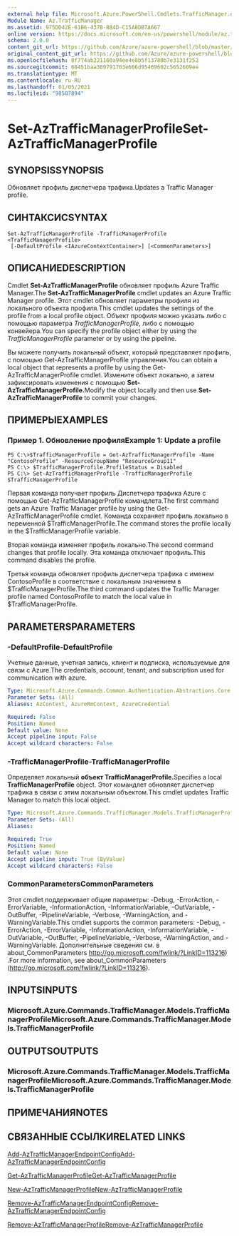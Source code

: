 ```yaml
---
external help file: Microsoft.Azure.PowerShell.Cmdlets.TrafficManager.dll-Help.xml
Module Name: Az.TrafficManager
ms.assetid: 975DD42E-61B6-437B-884D-C15A8DB7A667
online version: https://docs.microsoft.com/en-us/powershell/module/az.trafficmanager/set-aztrafficmanagerprofile
schema: 2.0.0
content_git_url: https://github.com/Azure/azure-powershell/blob/master/src/TrafficManager/TrafficManager/help/Set-AzTrafficManagerProfile.md
original_content_git_url: https://github.com/Azure/azure-powershell/blob/master/src/TrafficManager/TrafficManager/help/Set-AzTrafficManagerProfile.md
ms.openlocfilehash: 8f774ab221160a94ee4e8b5f13780b7e3131f252
ms.sourcegitcommit: 68451baa389791703e666d95469602c5652609ee
ms.translationtype: MT
ms.contentlocale: ru-RU
ms.lasthandoff: 01/05/2021
ms.locfileid: "98507894"
---
```

# <span data-ttu-id="f077b-101">Set-AzTrafficManagerProfile</span><span class="sxs-lookup"><span data-stu-id="f077b-101">Set-AzTrafficManagerProfile</span></span>

## <span data-ttu-id="f077b-102">SYNOPSIS</span><span class="sxs-lookup"><span data-stu-id="f077b-102">SYNOPSIS</span></span>
<span data-ttu-id="f077b-103">Обновляет профиль диспетчера трафика.</span><span class="sxs-lookup"><span data-stu-id="f077b-103">Updates a Traffic Manager profile.</span></span>

## <span data-ttu-id="f077b-104">СИНТАКСИС</span><span class="sxs-lookup"><span data-stu-id="f077b-104">SYNTAX</span></span>

```
Set-AzTrafficManagerProfile -TrafficManagerProfile <TrafficManagerProfile>
 [-DefaultProfile <IAzureContextContainer>] [<CommonParameters>]
```

## <span data-ttu-id="f077b-105">ОПИСАНИЕ</span><span class="sxs-lookup"><span data-stu-id="f077b-105">DESCRIPTION</span></span>
<span data-ttu-id="f077b-106">Cmdlet **Set-AzTrafficManagerProfile** обновляет профиль Azure Traffic Manager.</span><span class="sxs-lookup"><span data-stu-id="f077b-106">The **Set-AzTrafficManagerProfile** cmdlet updates an Azure Traffic Manager profile.</span></span>
<span data-ttu-id="f077b-107">Этот cmdlet обновляет параметры профиля из локального объекта профиля.</span><span class="sxs-lookup"><span data-stu-id="f077b-107">This cmdlet updates the settings of the profile from a local profile object.</span></span>
<span data-ttu-id="f077b-108">Объект профиля можно указать либо с помощью параметра *TrafficManagerProfile,* либо с помощью конвейера.</span><span class="sxs-lookup"><span data-stu-id="f077b-108">You can specify the profile object either by using the *TrafficManagerProfile* parameter or by using the pipeline.</span></span>

<span data-ttu-id="f077b-109">Вы можете получить локальный объект, который представляет профиль, с помощью Get-AzTrafficManagerProfile управления.</span><span class="sxs-lookup"><span data-stu-id="f077b-109">You can obtain a local object that represents a profile by using the Get-AzTrafficManagerProfile cmdlet.</span></span>
<span data-ttu-id="f077b-110">Измените объект локально, а затем зафиксировать изменения с помощью **Set-AzTrafficManagerProfile.**</span><span class="sxs-lookup"><span data-stu-id="f077b-110">Modify the object locally and then use **Set-AzTrafficManagerProfile** to commit your changes.</span></span>

## <span data-ttu-id="f077b-111">ПРИМЕРЫ</span><span class="sxs-lookup"><span data-stu-id="f077b-111">EXAMPLES</span></span>

### <span data-ttu-id="f077b-112">Пример 1. Обновление профиля</span><span class="sxs-lookup"><span data-stu-id="f077b-112">Example 1: Update a profile</span></span>
```
PS C:\>$TrafficManagerProfile = Get-AzTrafficManagerProfile -Name "ContosoProfile" -ResourceGroupName "ResourceGroup11" 
PS C:\> $TrafficManagerProfile.ProfileStatus = Disabled
PS C:\> Set-AzTrafficManagerProfile -TrafficManagerProfile $TrafficManagerProfile
```

<span data-ttu-id="f077b-113">Первая команда получает профиль Диспетчера трафика Azure с помощью Get-AzTrafficManagerProfile командлета.</span><span class="sxs-lookup"><span data-stu-id="f077b-113">The first command gets an Azure Traffic Manager profile by using the Get-AzTrafficManagerProfile cmdlet.</span></span>
<span data-ttu-id="f077b-114">Команда сохраняет профиль локально в переменной $TrafficManagerProfile.</span><span class="sxs-lookup"><span data-stu-id="f077b-114">The command stores the profile locally in the $TrafficManagerProfile variable.</span></span>

<span data-ttu-id="f077b-115">Вторая команда изменяет профиль локально.</span><span class="sxs-lookup"><span data-stu-id="f077b-115">The second command changes that profile locally.</span></span>
<span data-ttu-id="f077b-116">Эта команда отключает профиль.</span><span class="sxs-lookup"><span data-stu-id="f077b-116">This command disables the profile.</span></span>

<span data-ttu-id="f077b-117">Третья команда обновляет профиль диспетчера трафика с именем ContosoProfile в соответствие с локальным значением в $TrafficManagerProfile.</span><span class="sxs-lookup"><span data-stu-id="f077b-117">The third command updates the Traffic Manager profile named ContosoProfile to match the local value in $TrafficManagerProfile.</span></span>

## <span data-ttu-id="f077b-118">PARAMETERS</span><span class="sxs-lookup"><span data-stu-id="f077b-118">PARAMETERS</span></span>

### <span data-ttu-id="f077b-119">-DefaultProfile</span><span class="sxs-lookup"><span data-stu-id="f077b-119">-DefaultProfile</span></span>
<span data-ttu-id="f077b-120">Учетные данные, учетная запись, клиент и подписка, используемые для связи с Azure.</span><span class="sxs-lookup"><span data-stu-id="f077b-120">The credentials, account, tenant, and subscription used for communication with azure.</span></span>

```yaml
Type: Microsoft.Azure.Commands.Common.Authentication.Abstractions.Core.IAzureContextContainer
Parameter Sets: (All)
Aliases: AzContext, AzureRmContext, AzureCredential

Required: False
Position: Named
Default value: None
Accept pipeline input: False
Accept wildcard characters: False
```

### <span data-ttu-id="f077b-121">-TrafficManagerProfile</span><span class="sxs-lookup"><span data-stu-id="f077b-121">-TrafficManagerProfile</span></span>
<span data-ttu-id="f077b-122">Определяет локальный **объект TrafficManagerProfile.**</span><span class="sxs-lookup"><span data-stu-id="f077b-122">Specifies a local **TrafficManagerProfile** object.</span></span>
<span data-ttu-id="f077b-123">Этот командлет обновляет диспетчер трафика в связи с этим локальным объектом.</span><span class="sxs-lookup"><span data-stu-id="f077b-123">This cmdlet updates Traffic Manager to match this local object.</span></span>

```yaml
Type: Microsoft.Azure.Commands.TrafficManager.Models.TrafficManagerProfile
Parameter Sets: (All)
Aliases:

Required: True
Position: Named
Default value: None
Accept pipeline input: True (ByValue)
Accept wildcard characters: False
```

### <span data-ttu-id="f077b-124">CommonParameters</span><span class="sxs-lookup"><span data-stu-id="f077b-124">CommonParameters</span></span>
<span data-ttu-id="f077b-125">Этот cmdlet поддерживает общие параметры: -Debug, -ErrorAction, -ErrorVariable, -InformationAction, -InformationVariable, -OutVariable, -OutBuffer, -PipelineVariable, -Verbose, -WarningAction, and -WarningVariable.</span><span class="sxs-lookup"><span data-stu-id="f077b-125">This cmdlet supports the common parameters: -Debug, -ErrorAction, -ErrorVariable, -InformationAction, -InformationVariable, -OutVariable, -OutBuffer, -PipelineVariable, -Verbose, -WarningAction, and -WarningVariable.</span></span> <span data-ttu-id="f077b-126">Дополнительные сведения см. в about_CommonParameters http://go.microsoft.com/fwlink/?LinkID=113216) .</span><span class="sxs-lookup"><span data-stu-id="f077b-126">For more information, see about_CommonParameters (http://go.microsoft.com/fwlink/?LinkID=113216).</span></span>

## <span data-ttu-id="f077b-127">INPUTS</span><span class="sxs-lookup"><span data-stu-id="f077b-127">INPUTS</span></span>

### <span data-ttu-id="f077b-128">Microsoft.Azure.Commands.TrafficManager.Models.TrafficManagerProfile</span><span class="sxs-lookup"><span data-stu-id="f077b-128">Microsoft.Azure.Commands.TrafficManager.Models.TrafficManagerProfile</span></span>

## <span data-ttu-id="f077b-129">OUTPUTS</span><span class="sxs-lookup"><span data-stu-id="f077b-129">OUTPUTS</span></span>

### <span data-ttu-id="f077b-130">Microsoft.Azure.Commands.TrafficManager.Models.TrafficManagerProfile</span><span class="sxs-lookup"><span data-stu-id="f077b-130">Microsoft.Azure.Commands.TrafficManager.Models.TrafficManagerProfile</span></span>

## <span data-ttu-id="f077b-131">ПРИМЕЧАНИЯ</span><span class="sxs-lookup"><span data-stu-id="f077b-131">NOTES</span></span>

## <span data-ttu-id="f077b-132">СВЯЗАННЫЕ ССЫЛКИ</span><span class="sxs-lookup"><span data-stu-id="f077b-132">RELATED LINKS</span></span>

[<span data-ttu-id="f077b-133">Add-AzTrafficManagerEndpointConfig</span><span class="sxs-lookup"><span data-stu-id="f077b-133">Add-AzTrafficManagerEndpointConfig</span></span>](./Add-AzTrafficManagerEndpointConfig.md)

[<span data-ttu-id="f077b-134">Get-AzTrafficManagerProfile</span><span class="sxs-lookup"><span data-stu-id="f077b-134">Get-AzTrafficManagerProfile</span></span>](./Get-AzTrafficManagerProfile.md)

[<span data-ttu-id="f077b-135">New-AzTrafficManagerProfile</span><span class="sxs-lookup"><span data-stu-id="f077b-135">New-AzTrafficManagerProfile</span></span>](./New-AzTrafficManagerProfile.md)

[<span data-ttu-id="f077b-136">Remove-AzTrafficManagerEndpointConfig</span><span class="sxs-lookup"><span data-stu-id="f077b-136">Remove-AzTrafficManagerEndpointConfig</span></span>](./Remove-AzTrafficManagerEndpointConfig.md)

[<span data-ttu-id="f077b-137">Remove-AzTrafficManagerProfile</span><span class="sxs-lookup"><span data-stu-id="f077b-137">Remove-AzTrafficManagerProfile</span></span>](./Remove-AzTrafficManagerProfile.md)


